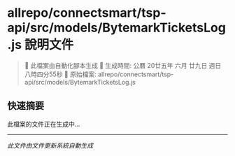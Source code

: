 # allrepo/connectsmart/tsp-api/src/models/BytemarkTicketsLog.js 說明文件

> 🚧 此檔案由自動化腳本生成
> 📅 生成時間: 公曆 20廿五年 六月 廿九日 週日 八時四分55秒
> 📂 原始檔案: allrepo/connectsmart/tsp-api/src/models/BytemarkTicketsLog.js

## 快速摘要
此檔案的文件正在生成中...

<!-- 實際使用時，這裡會是 Claude Code 生成的完整文件內容 -->

---
*此文件由文件更新系統自動生成*
